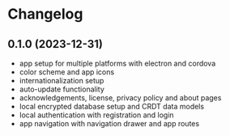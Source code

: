 # Changelog

## 0.1.0 (2023-12-31)

- app setup for multiple platforms with electron and cordova
- color scheme and app icons
- internationalization setup
- auto-update functionality
- acknowledgements, license, privacy policy and about pages
- local encrypted database setup and CRDT data models
- local authentication with registration and login
- app navigation with navigation drawer and app routes
